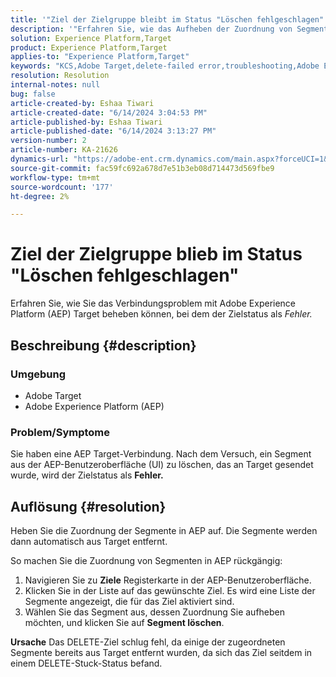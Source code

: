 ```yaml
---
title: '"Ziel der Zielgruppe bleibt im Status "Löschen fehlgeschlagen"'
description: '"Erfahren Sie, wie das Aufheben der Zuordnung von Segmenten in AEP dazu beitragen kann, den Statusfehler "Löschen fehlgeschlagen"zu beheben."'
solution: Experience Platform,Target
product: Experience Platform,Target
applies-to: "Experience Platform,Target"
keywords: "KCS,Adobe Target,delete-failed error,troubleshooting,Adobe Experience Platform,delete segments,AEP"
resolution: Resolution
internal-notes: null
bug: false
article-created-by: Eshaa Tiwari
article-created-date: "6/14/2024 3:04:53 PM"
article-published-by: Eshaa Tiwari
article-published-date: "6/14/2024 3:13:27 PM"
version-number: 2
article-number: KA-21626
dynamics-url: "https://adobe-ent.crm.dynamics.com/main.aspx?forceUCI=1&pagetype=entityrecord&etn=knowledgearticle&id=11d20d70-5f2a-ef11-840a-6045bd029b18"
source-git-commit: fac59fc692a678d7e51b3eb08d714473d569fbe9
workflow-type: tm+mt
source-wordcount: '177'
ht-degree: 2%

---
```


# Ziel der Zielgruppe blieb im Status &quot;Löschen fehlgeschlagen&quot;


Erfahren Sie, wie Sie das Verbindungsproblem mit Adobe Experience Platform (AEP) Target beheben können, bei dem der Zielstatus als *Fehler.*

## Beschreibung {#description}


### Umgebung

- Adobe Target
- Adobe Experience Platform (AEP)


### Problem/Symptome

Sie haben eine AEP Target-Verbindung. Nach dem Versuch, ein Segment aus der AEP-Benutzeroberfläche (UI) zu löschen, das an Target gesendet wurde, wird der Zielstatus als <b>Fehler.</b>


## Auflösung {#resolution}


Heben Sie die Zuordnung der Segmente in AEP auf. Die Segmente werden dann automatisch aus Target entfernt.

So machen Sie die Zuordnung von Segmenten in AEP rückgängig:

1. Navigieren Sie zu <b>Ziele</b> Registerkarte in der AEP-Benutzeroberfläche.
2. Klicken Sie in der Liste auf das gewünschte Ziel. Es wird eine Liste der Segmente angezeigt, die für das Ziel aktiviert sind.
3. Wählen Sie das Segment aus, dessen Zuordnung Sie aufheben möchten, und klicken Sie auf <b>Segment löschen</b>.

<b>Ursache</b>
Das DELETE-Ziel schlug fehl, da einige der zugeordneten Segmente bereits aus Target entfernt wurden, da sich das Ziel seitdem in einem DELETE-Stuck-Status befand.
